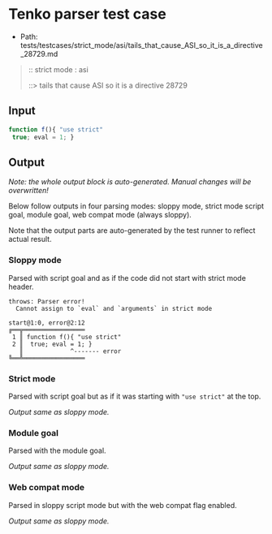 # Tenko parser test case

- Path: tests/testcases/strict_mode/asi/tails_that_cause_ASI_so_it_is_a_directive_28729.md

> :: strict mode : asi
>
> ::> tails that cause ASI so it is a directive 28729

## Input


`````js
function f(){ "use strict" 
 true; eval = 1; }
`````

## Output

_Note: the whole output block is auto-generated. Manual changes will be overwritten!_

Below follow outputs in four parsing modes: sloppy mode, strict mode script goal, module goal, web compat mode (always sloppy).

Note that the output parts are auto-generated by the test runner to reflect actual result.

### Sloppy mode

Parsed with script goal and as if the code did not start with strict mode header.

`````
throws: Parser error!
  Cannot assign to `eval` and `arguments` in strict mode

start@1:0, error@2:12
╔══╦═════════════════
 1 ║ function f(){ "use strict"
 2 ║  true; eval = 1; }
   ║             ^------- error
╚══╩═════════════════

`````

### Strict mode

Parsed with script goal but as if it was starting with `"use strict"` at the top.

_Output same as sloppy mode._

### Module goal

Parsed with the module goal.

_Output same as sloppy mode._

### Web compat mode

Parsed in sloppy script mode but with the web compat flag enabled.

_Output same as sloppy mode._
